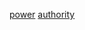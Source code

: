 [power](http://dict.youdao.com/w/eng/power/#keyfrom=dict2.index) [authority](http://dict.youdao.com/w/eng/authority/#keyfrom=dict2.index)
